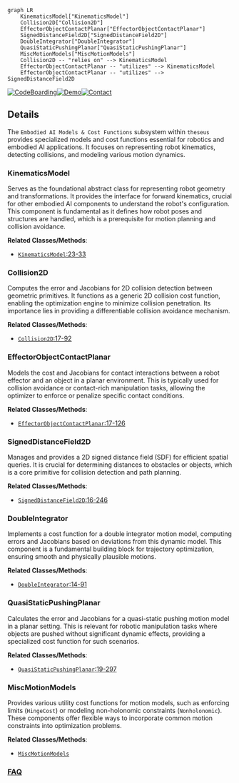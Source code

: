 ```mermaid
graph LR
    KinematicsModel["KinematicsModel"]
    Collision2D["Collision2D"]
    EffectorObjectContactPlanar["EffectorObjectContactPlanar"]
    SignedDistanceField2D["SignedDistanceField2D"]
    DoubleIntegrator["DoubleIntegrator"]
    QuasiStaticPushingPlanar["QuasiStaticPushingPlanar"]
    MiscMotionModels["MiscMotionModels"]
    Collision2D -- "relies on" --> KinematicsModel
    EffectorObjectContactPlanar -- "utilizes" --> KinematicsModel
    EffectorObjectContactPlanar -- "utilizes" --> SignedDistanceField2D
```

[![CodeBoarding](https://img.shields.io/badge/Generated%20by-CodeBoarding-9cf?style=flat-square)](https://github.com/CodeBoarding/GeneratedOnBoardings)[![Demo](https://img.shields.io/badge/Try%20our-Demo-blue?style=flat-square)](https://www.codeboarding.org/demo)[![Contact](https://img.shields.io/badge/Contact%20us%20-%20contact@codeboarding.org-lightgrey?style=flat-square)](mailto:contact@codeboarding.org)

## Details

The `Embodied AI Models & Cost Functions` subsystem within `theseus` provides specialized models and cost functions essential for robotics and embodied AI applications. It focuses on representing robot kinematics, detecting collisions, and modeling various motion dynamics.

### KinematicsModel
Serves as the foundational abstract class for representing robot geometry and transformations. It provides the interface for forward kinematics, crucial for other embodied AI components to understand the robot's configuration. This component is fundamental as it defines how robot poses and structures are handled, which is a prerequisite for motion planning and collision avoidance.


**Related Classes/Methods**:

- <a href="https://github.com/facebookresearch/theseus/blob/main/theseus/embodied/kinematics/kinematics_model.py#L23-L33" target="_blank" rel="noopener noreferrer">`KinematicsModel`:23-33</a>


### Collision2D
Computes the error and Jacobians for 2D collision detection between geometric primitives. It functions as a generic 2D collision cost function, enabling the optimization engine to minimize collision penetration. Its importance lies in providing a differentiable collision avoidance mechanism.


**Related Classes/Methods**:

- <a href="https://github.com/facebookresearch/theseus/blob/main/theseus/embodied/collision/collision.py#L17-L92" target="_blank" rel="noopener noreferrer">`Collision2D`:17-92</a>


### EffectorObjectContactPlanar
Models the cost and Jacobians for contact interactions between a robot effector and an object in a planar environment. This is typically used for collision avoidance or contact-rich manipulation tasks, allowing the optimizer to enforce or penalize specific contact conditions.


**Related Classes/Methods**:

- <a href="https://github.com/facebookresearch/theseus/blob/main/theseus/embodied/collision/eff_obj_contact.py#L17-L126" target="_blank" rel="noopener noreferrer">`EffectorObjectContactPlanar`:17-126</a>


### SignedDistanceField2D
Manages and provides a 2D signed distance field (SDF) for efficient spatial queries. It is crucial for determining distances to obstacles or objects, which is a core primitive for collision detection and path planning.


**Related Classes/Methods**:

- <a href="https://github.com/facebookresearch/theseus/blob/main/theseus/embodied/collision/signed_distance_field.py#L16-L246" target="_blank" rel="noopener noreferrer">`SignedDistanceField2D`:16-246</a>


### DoubleIntegrator
Implements a cost function for a double integrator motion model, computing errors and Jacobians based on deviations from this dynamic model. This component is a fundamental building block for trajectory optimization, ensuring smooth and physically plausible motions.


**Related Classes/Methods**:

- <a href="https://github.com/facebookresearch/theseus/blob/main/theseus/embodied/motionmodel/double_integrator.py#L14-L91" target="_blank" rel="noopener noreferrer">`DoubleIntegrator`:14-91</a>


### QuasiStaticPushingPlanar
Calculates the error and Jacobians for a quasi-static pushing motion model in a planar setting. This is relevant for robotic manipulation tasks where objects are pushed without significant dynamic effects, providing a specialized cost function for such scenarios.


**Related Classes/Methods**:

- <a href="https://github.com/facebookresearch/theseus/blob/main/theseus/embodied/motionmodel/quasi_static_pushing_planar.py#L19-L297" target="_blank" rel="noopener noreferrer">`QuasiStaticPushingPlanar`:19-297</a>


### MiscMotionModels
Provides various utility cost functions for motion models, such as enforcing limits (`HingeCost`) or modeling non-holonomic constraints (`Nonholonomic`). These components offer flexible ways to incorporate common motion constraints into optimization problems.


**Related Classes/Methods**:

- <a href="https://github.com/facebookresearch/theseus/blob/main/theseus/embodied/motionmodel/misc.py" target="_blank" rel="noopener noreferrer">`MiscMotionModels`</a>




### [FAQ](https://github.com/CodeBoarding/GeneratedOnBoardings/tree/main?tab=readme-ov-file#faq)